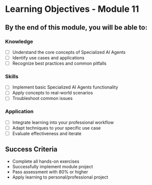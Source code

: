 # Learning Objectives - Module 11

## By the end of this module, you will be able to:

### Knowledge
- [ ] Understand the core concepts of Specialized AI Agents
- [ ] Identify use cases and applications
- [ ] Recognize best practices and common pitfalls

### Skills
- [ ] Implement basic Specialized AI Agents functionality
- [ ] Apply concepts to real-world scenarios
- [ ] Troubleshoot common issues

### Application
- [ ] Integrate learning into your professional workflow
- [ ] Adapt techniques to your specific use case
- [ ] Evaluate effectiveness and iterate

## Success Criteria
- Complete all hands-on exercises
- Successfully implement module project
- Pass assessment with 80% or higher
- Apply learning to personal/professional project
